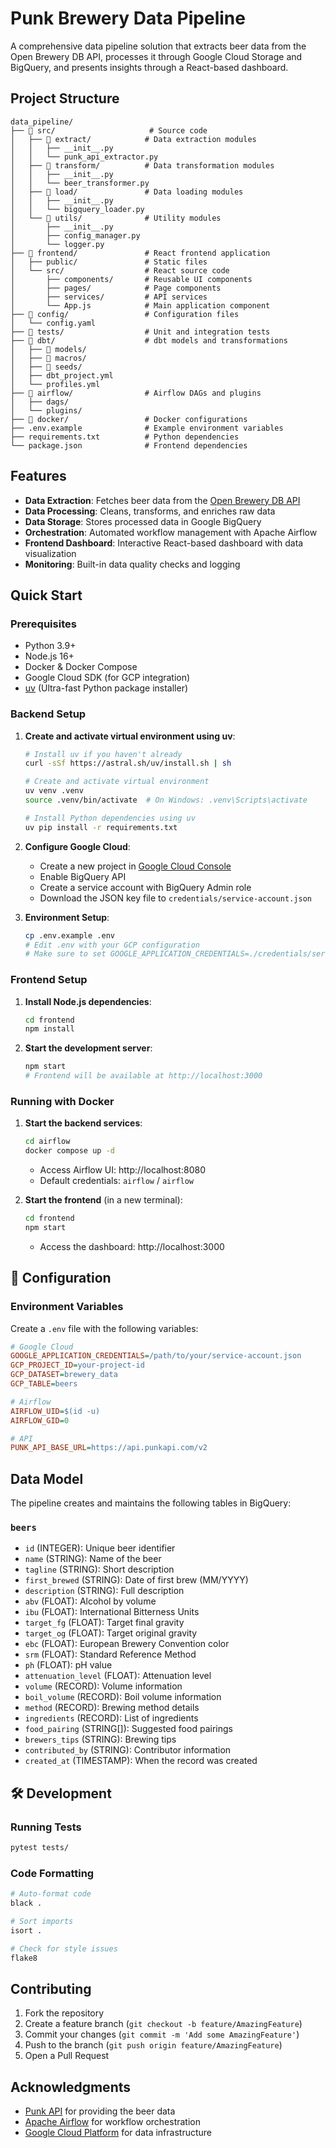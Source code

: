 # Punk Brewery Data Pipeline

A comprehensive data pipeline solution that extracts beer data from the Open Brewery DB API, processes it through Google Cloud Storage and BigQuery, and presents insights through a React-based dashboard.

## Project Structure

```
data_pipeline/
├── 📁 src/                     # Source code
│   ├── 📁 extract/            # Data extraction modules
│   │   ├── __init__.py
│   │   └── punk_api_extractor.py
│   ├── 📁 transform/          # Data transformation modules
│   │   ├── __init__.py
│   │   └── beer_transformer.py
│   ├── 📁 load/               # Data loading modules
│   │   ├── __init__.py
│   │   └── bigquery_loader.py
│   └── 📁 utils/              # Utility modules
│       ├── __init__.py
│       ├── config_manager.py
│       └── logger.py
├── 📁 frontend/               # React frontend application
│   ├── public/               # Static files
│   └── src/                  # React source code
│       ├── components/       # Reusable UI components
│       ├── pages/            # Page components
│       ├── services/         # API services
│       └── App.js            # Main application component
├── 📁 config/                 # Configuration files
│   └── config.yaml
├── 📁 tests/                  # Unit and integration tests
├── 📁 dbt/                    # dbt models and transformations
│   ├── 📁 models/
│   ├── 📁 macros/
│   ├── 📁 seeds/
│   ├── dbt_project.yml
│   └── profiles.yml
├── 📁 airflow/                # Airflow DAGs and plugins
│   ├── dags/
│   └── plugins/
├── 📁 docker/                 # Docker configurations
├── .env.example              # Example environment variables
├── requirements.txt          # Python dependencies
└── package.json              # Frontend dependencies
```

## Features

- **Data Extraction**: Fetches beer data from the [Open Brewery DB API](https://www.openbrewerydb.org/documentation)
- **Data Processing**: Cleans, transforms, and enriches raw data
- **Data Storage**: Stores processed data in Google BigQuery
- **Orchestration**: Automated workflow management with Apache Airflow
- **Frontend Dashboard**: Interactive React-based dashboard with data visualization
- **Monitoring**: Built-in data quality checks and logging

## Quick Start

### Prerequisites
- Python 3.9+
- Node.js 16+
- Docker & Docker Compose
- Google Cloud SDK (for GCP integration)
- [uv](https://github.com/astral-sh/uv) (Ultra-fast Python package installer)

### Backend Setup

1. **Create and activate virtual environment using uv**:
   ```bash
   # Install uv if you haven't already
   curl -sSf https://astral.sh/uv/install.sh | sh
   
   # Create and activate virtual environment
   uv venv .venv
   source .venv/bin/activate  # On Windows: .venv\Scripts\activate
   
   # Install Python dependencies using uv
   uv pip install -r requirements.txt
   ```

2. **Configure Google Cloud**:
   - Create a new project in [Google Cloud Console](https://console.cloud.google.com/)
   - Enable BigQuery API
   - Create a service account with BigQuery Admin role
   - Download the JSON key file to `credentials/service-account.json`

3. **Environment Setup**:
   ```bash
   cp .env.example .env
   # Edit .env with your GCP configuration
   # Make sure to set GOOGLE_APPLICATION_CREDENTIALS=./credentials/service-account.json
   ```

### Frontend Setup

1. **Install Node.js dependencies**:
   ```bash
   cd frontend
   npm install
   ```

2. **Start the development server**:
   ```bash
   npm start
   # Frontend will be available at http://localhost:3000
   ```

### Running with Docker

1. **Start the backend services**:
   ```bash
   cd airflow
   docker compose up -d
   ```
   - Access Airflow UI: http://localhost:8080
   - Default credentials: `airflow` / `airflow`

2. **Start the frontend** (in a new terminal):
   ```bash
   cd frontend
   npm start
   ```
   - Access the dashboard: http://localhost:3000

## 🔧 Configuration

### Environment Variables

Create a `.env` file with the following variables:

```ini
# Google Cloud
GOOGLE_APPLICATION_CREDENTIALS=/path/to/your/service-account.json
GCP_PROJECT_ID=your-project-id
GCP_DATASET=brewery_data
GCP_TABLE=beers

# Airflow
AIRFLOW_UID=$(id -u)
AIRFLOW_GID=0

# API
PUNK_API_BASE_URL=https://api.punkapi.com/v2
```

## Data Model

The pipeline creates and maintains the following tables in BigQuery:

### `beers`
- `id` (INTEGER): Unique beer identifier
- `name` (STRING): Name of the beer
- `tagline` (STRING): Short description
- `first_brewed` (STRING): Date of first brew (MM/YYYY)
- `description` (STRING): Full description
- `abv` (FLOAT): Alcohol by volume
- `ibu` (FLOAT): International Bitterness Units
- `target_fg` (FLOAT): Target final gravity
- `target_og` (FLOAT): Target original gravity
- `ebc` (FLOAT): European Brewery Convention color
- `srm` (FLOAT): Standard Reference Method
- `ph` (FLOAT): pH value
- `attenuation_level` (FLOAT): Attenuation level
- `volume` (RECORD): Volume information
- `boil_volume` (RECORD): Boil volume information
- `method` (RECORD): Brewing method details
- `ingredients` (RECORD): List of ingredients
- `food_pairing` (STRING[]): Suggested food pairings
- `brewers_tips` (STRING): Brewing tips
- `contributed_by` (STRING): Contributor information
- `created_at` (TIMESTAMP): When the record was created

## 🛠️ Development

### Running Tests
```bash
pytest tests/
```

### Code Formatting
```bash
# Auto-format code
black .

# Sort imports
isort .

# Check for style issues
flake8
```

##  Contributing

1. Fork the repository
2. Create a feature branch (`git checkout -b feature/AmazingFeature`)
3. Commit your changes (`git commit -m 'Add some AmazingFeature'`)
4. Push to the branch (`git push origin feature/AmazingFeature`)
5. Open a Pull Request

##  Acknowledgments

- [Punk API](https://punkapi.com/) for providing the beer data
- [Apache Airflow](https://airflow.apache.org/) for workflow orchestration
- [Google Cloud Platform](https://cloud.google.com/) for data infrastructure
